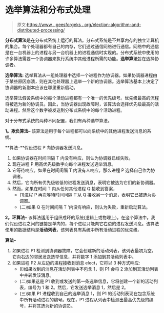 # 选举算法和分布式处理

> 原文:[https://www . geesforgeks . org/election-algorithm-and-distributed-processing/](https://www.geeksforgeeks.org/election-algorithm-and-distributed-processing/)

**分布式算法**是在分布式系统上运行的算法。分布式系统是不共享内存的独立计算机的集合。每个处理器都有自己的内存，它们通过通信网络进行通信。网络中的通信是在一台机器上的进程与另一台机器上的进程通信时实现的。分布式系统中使用的许多算法需要一个协调器来执行系统中其他进程所需的功能。**选举算法**旨在选择协调者。

**选举算法:**
选举算法从一组处理器中选择一个进程作为协调器。如果协调器进程由于某些原因崩溃，则在其他处理器上选举一个新的协调器。选举算法基本上决定了协调器的新副本应该在哪里重新启动。

选举算法假设系统中的每个活动进程都有一个唯一的优先级号。优先级最高的流程将被选为新的协调员。因此，当协调器出现故障时，该算法会选择优先级最高的活动进程。然后这个数字被发送到分布式系统中的每个活动进程。

对于分布式系统的两种不同配置，我们有两种选举算法。

**1。欺负算法–**
该算法适用于每个进程都可以向系统中的其他进程发送消息的系统。

**算法–**假设进程 P 向协调器发送消息。

1.  如果协调器在时间间隔 T 内没有响应，则认为协调器已经失败。
2.  现在进程 P 用高优先级数字向每个进程发送选举消息。
3.  它等待响应，如果在时间间隔 T 内没有人响应，那么进程 P 选择自己作为协调者。
4.  然后，它向所有优先级较低的进程发送消息，表明它被选为它们的新协调器。
5.  然而，如果在时间 T 内从任何其他进程 Q 接收到答案，
    *   (1)进程 P 再次等待时间间隔 T’从 Q 接收另一个消息，表明它已被选为协调器。
    *   (二)如果 Q 在时间间隔 T '内没有响应，则认为失败，重新启动算法。

**2。环算法–**
该算法适用于组织成环的系统(逻辑上或物理上)。在这个算法中，我们假设进程之间的链接是单向的，每个进程只能向它右边的进程发送消息。该算法使用的数据结构是**活动列表**，该列表具有系统中所有活动进程的优先级。

**算法–**

1.  如果进程 P1 检测到协调器故障，它会创建新的活动列表，该列表最初为空。它向右边的邻居发送选举信息，并将数字 1 添加到其活动列表中。
2.  如果进程 P2 从左边的进程接收到消息 elect，它将以 3 种方式响应:
    *   (I)如果收到的消息在活动列表中不包含 1，则 P1 会将 2 添加到其活动列表中并转发该消息。
    *   (二)如果这是 P1 收到或发送的第一条选举信息，它将创建一个新的活动列表，编号为 1 和 2。然后，它发送选举消息 1，然后是 2。
    *   (三)如果 P1 进程收到自己的选举消息 1，则 P1 的活动列表现在包含系统中所有活动进程的编号。现在，P1 进程从列表中检测出最高优先级的编号，并将其选为新的协调员。